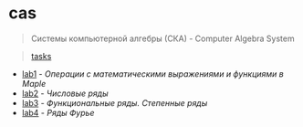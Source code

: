 # cas

> Системы компьютерной алгебры (СКА) - Сomputer Algebra System

> [tasks](/cas/labs.pdf)

- [lab1](/cas/lab1) - _Операции с математическими выражениями и функциями в Maple_
- [lab2](/cas/lab2) - _Числовые ряды_
- [lab3](/cas/lab3) - _Функциональные ряды. Степенные ряды_
- [lab4](/cas/lab4) - _Ряды Фурье_
 
